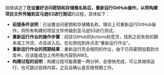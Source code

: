 

视频讲述了**在设置好访问密钥和存储桶名称后，重新运行GitHub操作，以将构建项目文件传输到亚马逊S3进行测试**的过程，具体如下：


- **前提条件说明**：已设置访问密钥和存储桶名称，理论上可重新运行GitHub操作，将所有构建的项目文件传输到亚马逊S3进行测试。
- **重新运行作业的操作步骤**：前往GitHub的Actions标签页，找到之前失败的脚本或工作流，点击进入后，在右侧找到并点击“重新运行作业”。
- **重新运行作业的预期结果**：重新运行完全相同的作业，由于已将密钥加载到仓库中，应该能成功上传所有内容到AWS。
- **构建过程的说明**：构建过程可能需要一两分钟，会很快完成，可让其继续运行，也可跳过视频内容，之后会确认是否按预期工作。